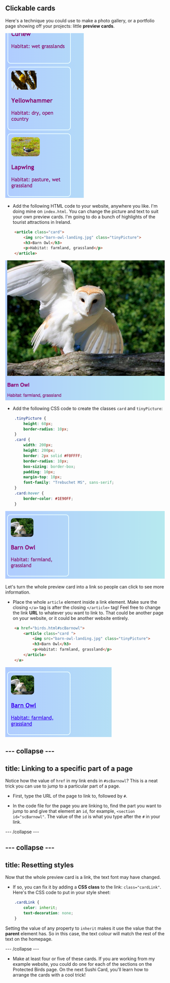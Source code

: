 ## Clickable cards

Here's a technique you could use to make a photo gallery, or a portfolio page showing off your projects: little **preview cards**.

![Preview card showing an image thumbnail and some text](images/cardsPreview.png)

+ Add the following HTML code to your website, anywhere you like. I'm doing mine on `index.html`. You can change the picture and text to suit your own preview cards. I'm going to do a bunch of highlights of the tourist attractions in Ireland.

```html
    <article class="card">
        <img src="barn-owl-landing.jpg" class="tinyPicture">
        <h3>Barn Owl</h3>
        <p>Habitat: farmland, grassland</p>
    </article>
```

![Image and text before styles are applied](images/cardUnstyled.png)

+ Add the following CSS code to create the classes `card` and `tinyPicture`:

```css
    .tinyPicture {
        height: 60px;
        border-radius: 10px;
    }
    .card {
        width: 200px;
        height: 200px;
        border: 2px solid #F0FFFF;
        border-radius: 10px;
        box-sizing: border-box;
        padding: 10px;
        margin-top: 10px;
        font-family: "Trebuchet MS", sans-serif;
    }
    .card:hover {
        border-color: #1E90FF;
    }
```

![Image and text with styling to create a small card effect](images/cardStyled.png)

Let's turn the whole preview card into a link so people can click to see more information.

+ Place the whole `article` element inside a link element. Make sure the closing `</a>` tag is after the closing `</article>` tag! Feel free to change the link **URL** to whatever you want to link to. That could be another page on your website, or it could be another website entirely.

```html
    <a href="birds.html#scBarnowl">  
        <article class="card ">
            <img src="barn-owl-landing.jpg" class="tinyPicture">
            <h3>Barn Owl</h3>
            <p>Habitat: farmland, grassland</p>
        </article>
    </a>
```

![Text and picture that has been turned into a link](images/cardLink.png)

--- collapse ---
---
title: Linking to a specific part of a page
---

Notice how the value of `href` in my link ends in `#scBarnowl`? This is a neat trick you can use to jump to a particular part of a page.

+ First, type the URL of the page to link to, followed by `#`.

+ In the code file for the page you are linking to, find the part you want to jump to and give that element an `id`, for example, `<section id="scBarnowl"`. The value of the `id` is what you type after the `#` in your link.

--- /collapse ---

--- collapse ---
---
title: Resetting styles
---

Now that the whole preview card is a link, the text font may have changed.

+ If so, you can fix it by adding a **CSS class** to the link: `class="cardLink"`. Here's the CSS code to put in your style sheet:

```css
    .cardLink {
        color: inherit;
        text-decoration: none;
    }
```

Setting the value of any property to `inherit` makes it use the value that the **parent** element has. So in this case, the text colour will match the rest of the text on the homepage.

--- /collapse ---

+ Make at least four or five of these cards. If you are working from my example website, you could do one for each of the sections on the Protected Birds page. On the next Sushi Card, you'll learn how to arrange the cards with a cool trick!

